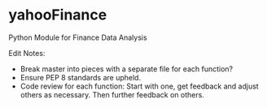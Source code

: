 # yahooFinance
Python Module for Finance Data Analysis

Edit Notes: 
  - Break master into pieces with a separate file for each function? 
  - Ensure PEP 8 standards are upheld. 
  - Code review for each function: Start with one, get feedback and adjust others as necessary. Then further feedback on others. 
  
